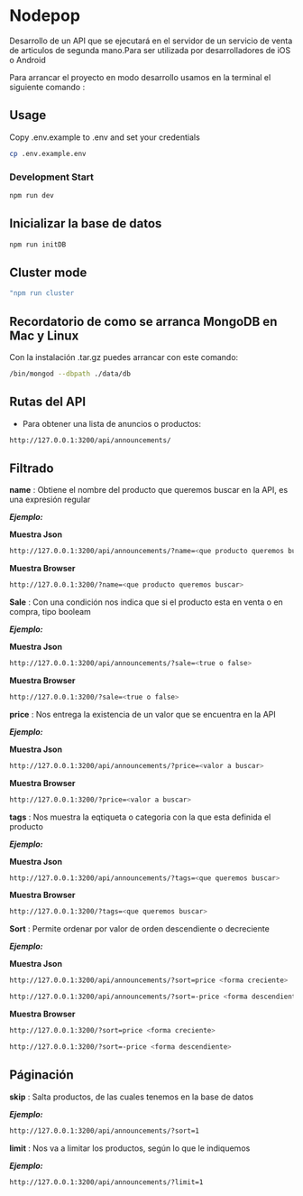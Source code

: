 # Nodepop

Desarrollo de un API que se ejecutará en el servidor de un servicio de venta de articulos de segunda mano.Para ser utilizada por desarrolladores de iOS o Android

Para arrancar el proyecto en modo desarrollo usamos en la terminal el siguiente comando :

## Usage

Copy .env.example to .env and set your credentials

```sh
cp .env.example.env
```

### Development Start

```sh
npm run dev
```

## Inicializar la base de datos

```sh
npm run initDB
```

## Cluster mode

```sh
"npm run cluster
```

## Recordatorio de como se arranca MongoDB en Mac y Linux

Con la instalación .tar.gz puedes arrancar con este comando:

```sh
/bin/mongod --dbpath ./data/db
```

## Rutas del API

- Para obtener una lista de anuncios o productos:

```sh
http://127.0.0.1:3200/api/announcements/
```

## Filtrado

**name** : Obtiene el nombre del producto que queremos buscar en la API, es una expresión regular

**_Ejemplo:_**

**Muestra Json**

```sh
http://127.0.0.1:3200/api/announcements/?name=<que producto queremos buscar>
```

**Muestra Browser**

```sh
http://127.0.0.1:3200/?name=<que producto queremos buscar>
```

**Sale** : Con una condición nos indica que si el producto esta en venta o en compra, tipo booleam

**_Ejemplo:_**

**Muestra Json**

```sh
http://127.0.0.1:3200/api/announcements/?sale=<true o false>
```

**Muestra Browser**

```sh
http://127.0.0.1:3200/?sale=<true o false>
```

**price** : Nos entrega la existencia de un valor que se encuentra en la API

**_Ejemplo:_**

**Muestra Json**

```sh
http://127.0.0.1:3200/api/announcements/?price=<valor a buscar>
```

**Muestra Browser**

```sh
http://127.0.0.1:3200/?price=<valor a buscar>
```

**tags** : Nos muestra la eqtiqueta o categoria con la que esta definida el producto

**_Ejemplo:_**

**Muestra Json**

```sh
http://127.0.0.1:3200/api/announcements/?tags=<que queremos buscar>
```

**Muestra Browser**

```sh
http://127.0.0.1:3200/?tags=<que queremos buscar>
```

**Sort** : Permite ordenar por valor de orden descendiente o decreciente

**_Ejemplo:_**

**Muestra Json**

```sh
http://127.0.0.1:3200/api/announcements/?sort=price <forma creciente>
```

```sh
http://127.0.0.1:3200/api/announcements/?sort=-price <forma descendiente>
```

**Muestra Browser**

```sh
http://127.0.0.1:3200/?sort=price <forma creciente>
```

```sh
http://127.0.0.1:3200/?sort=-price <forma descendiente>
```

## Páginación

**skip** : Salta productos, de las cuales tenemos en la base de datos

**_Ejemplo:_**

```sh
http://127.0.0.1:3200/api/announcements/?sort=1
```

**limit** : Nos va a limitar los productos, según lo que le indiquemos

**_Ejemplo:_**

```sh
http://127.0.0.1:3200/api/announcements/?limit=1
```
